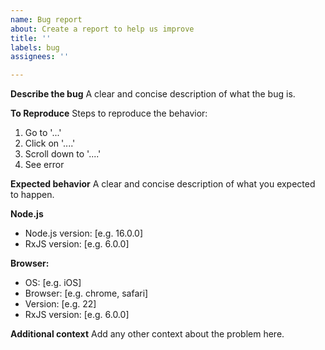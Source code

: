 ```yaml
---
name: Bug report
about: Create a report to help us improve
title: ''
labels: bug
assignees: ''

---
```


**Describe the bug**
A clear and concise description of what the bug is.

**To Reproduce**
Steps to reproduce the behavior:
1. Go to '...'
2. Click on '....'
3. Scroll down to '....'
4. See error

**Expected behavior**
A clear and concise description of what you expected to happen.

**Node.js**
- Node.js version: [e.g. 16.0.0]
- RxJS version: [e.g. 6.0.0]

**Browser:**
 - OS: [e.g. iOS]
 - Browser: [e.g. chrome, safari]
 - Version: [e.g. 22]
 - RxJS version: [e.g. 6.0.0]

**Additional context**
Add any other context about the problem here.
